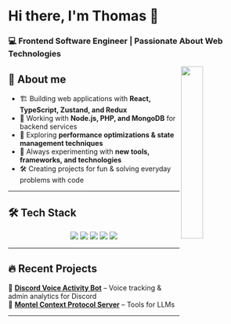 <div align="left">
  <h1>Hi there, I'm Thomas 👋</h1>
  <h3>💻 Frontend Software Engineer | Passionate About Web Technologies</h3>
</div>

<div align="left">
  <img align='right' width="30%" src="https://media.giphy.com/media/M9gbBd9nbDrOTu1Mqx/giphy.gif">
</div>

## 🚀 About me
- 🏗️ Building web applications with **React, TypeScript, Zustand, and Redux**  
- 📡 Working with **Node.js, PHP, and MongoDB** for backend services  
- 🚀 Exploring **performance optimizations & state management techniques**  
- 🔧 Always experimenting with **new tools, frameworks, and technologies**  
- 🛠️ Creating projects for fun & solving everyday problems with code  

---

## 🛠️ Tech Stack  

<div align="center">
  <img src="https://img.shields.io/badge/-React-61DAFB?logo=react&logoColor=white&style=for-the-badge">
  <img src="https://img.shields.io/badge/-JavaScript-F7DF1E?logo=javascript&logoColor=black&style=for-the-badge">
  <img src="https://img.shields.io/badge/-TypeScript-007ACC?logo=typescript&logoColor=white&style=for-the-badge">
  <img src="https://img.shields.io/badge/-Node.js-339933?logo=node.js&logoColor=white&style=for-the-badge">
  <img src="https://img.shields.io/badge/-MongoDB-47A248?logo=mongodb&logoColor=white&style=for-the-badge">
</div>

---

## 🔥 Recent Projects  

🔗 **[Discord Voice Activity Bot](#)** – Voice tracking & admin analytics for Discord  
🔗 **[Montel Context Protocol Server](#)** – Tools for LLMs  

---
